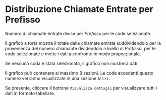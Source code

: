 # Distribuzione Chiamate Entrate per Prefisso

Numero di chiamate entrate divise per *Prefisso* per le code selezionate.

Il grafico a torta mostra il totale delle chiamate entrate suddividendolo per la 
provenienza del numero chiamante dividendolo a livello di *Prefisso*, per le code 
selezionate e mette i dati a confronto in modo proporzionale.

Se nessuna coda è stata selezionata, il grafico non mostrerà dati.

Il grafico può contenere al massimo 8 sezioni. Le code eccedenti questo numero
verranno visualizzate in una sezione `Altri`.

Se presente, cliccare il bottone `Visualizza dettagli` per visualizzare tutti i dati
in formato tabellare.
